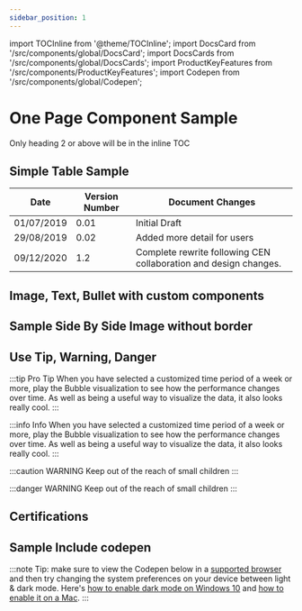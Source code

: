 ```yaml
---
sidebar_position: 1
---
```


import TOCInline from '@theme/TOCInline';
import DocsCard from '/src/components/global/DocsCard';
import DocsCards from '/src/components/global/DocsCards';
import ProductKeyFeatures from '/src/components/ProductKeyFeatures';
import Codepen from '/src/components/global/Codepen';


# One Page Component Sample


Only heading 2 or above will be in the inline TOC
<TOCInline toc={toc} minHeadingLevel={2} maxHeadingLevel = {6} />


## Simple Table Sample

| Date | Version Number | Document Changes |
|---|---|---|
| 01/07/2019 | 0.01 | Initial Draft |
| 29/08/2019 | 0.02 | Added more detail for users |
| 09/12/2020 | 1.2 | Complete rewrite following CEN collaboration and design changes. |

## Image, Text, Bullet with custom components

<ProductKeyFeatures />

## Sample Side By Side Image without border

<DocsCards>
  <DocsCard 
    header="Register" 
    headerAlign="left"
    img="/img/register.png">
  </DocsCard>
  <DocsCard
    header="Login"
    headerAlign="center"
    img="/img/login.jpg">
  </DocsCard>
  <DocsCard 
    header="Lost Password" 
    headerAlign="right"
    img="/img/lost-password.jpg">
  </DocsCard>
</DocsCards>

## Use Tip, Warning, Danger

:::tip Pro Tip
When you have selected a customized time period of a week or more, play the Bubble visualization to see how the performance changes over time. As well as being a useful way to visualize the data, it also looks really cool. 
:::

:::info Info
When you have selected a customized time period of a week or more, play the Bubble visualization to see how the performance changes over time. As well as being a useful way to visualize the data, it also looks really cool. 
:::


:::caution WARNING
Keep out of the reach of small children
:::

:::danger WARNING
Keep out of the reach of small children
:::

## Certifications

<DocsCards>
  <DocsCard 
    headerAlign="left"
    img="/img/ce.png">
  </DocsCard>
  <DocsCard
    headerAlign="center"
    img="/img/sigfox.png">
  </DocsCard>
  <DocsCard 
    headerAlign="right"
    img="/img/r-nz.png">
  </DocsCard>
  <DocsCard 
    headerAlign="left"
    img="/img/low-power.jpg">
  </DocsCard>
  <DocsCard
    headerAlign="center"
    img="/img/rohs.png">
  </DocsCard>
  <DocsCard 
    headerAlign="right"
    img="/img/recycleable.jpg">
  </DocsCard>
</DocsCards>

## Sample Include codepen

:::note
Tip: make sure to view the Codepen below in a [supported browser](https://caniuse.com/#feat=prefers-color-scheme) and then try changing the system preferences on your device between light & dark mode. Here's [how to enable dark mode on Windows 10](https://blogs.windows.com/windowsexperience/2016/08/08/windows-10-tip-personalize-your-pc-by-enabling-the-dark-theme/) and [how to enable it on a Mac](https://support.apple.com/en-us/HT208976).
:::

<!-- 
Codepen https://codepen.io/ionic/pen/jONzJpG 
Changed to https://codepen.io/rcyou/pen/QEObEk/
-->

<Codepen preview="false" user="rcyou" slug="QEObEk" height="550px" default-tab="js,result" />